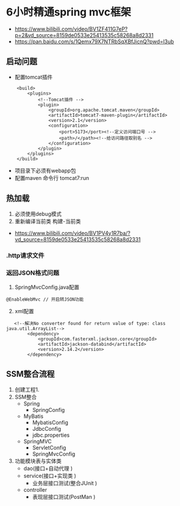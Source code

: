 # 6小时精通spring mvc框架
- https://www.bilibili.com/video/BV1ZF411G7eP?p=2&vd_source=8159de0533e25413535c58268a8d2331
- https://pan.baidu.com/s/1Qemx79X7NTRbSqXBfJicnQ?pwd=l3ub

## 启动问题
- 配置tomcat插件
```
    <build>
        <plugins>
            <!--Tomcat插件 -->
            <plugin>
                <groupId>org.apache.tomcat.maven</groupId>
                <artifactId>tomcat7-maven-plugin</artifactId>
                <version>2.1</version>
                <configuration>
                    <port>5173</port><!--定义访问端口号 -->
                    <path>/</path><!--给访问路径取别名 -->
                </configuration>
            </plugin>
        </plugins>
    </build>
```
- 项目录下必须有webapp包
- 配置maven 命令行 tomcat7:run

## 热加载
1. 必须使用debug模式
2. 重新编译当前类 构建-当前类
- https://www.bilibili.com/video/BV1PV4y1R7ba/?vd_source=8159de0533e25413535c58268a8d2331

### .http请求文件


### 返回JSON格式问题
1. SpringMvcConfig.java配置
```
@EnableWebMvc // 开启转JSON功能
```
2. xml配置
```
   <!--解决No converter found for return value of type: class java.util.ArrayList-->
        <dependency>
            <groupId>com.fasterxml.jackson.core</groupId>
            <artifactId>jackson-databind</artifactId>
            <version>2.14.2</version>
        </dependency>
```

## SSM整合流程
1. 创建工程1.
2. SSM整合
   - Spring
     - SpringConfig
   - MyBatis
     - MybatisConfig
     - JdbcConfig
     - jdbc.properties
   - SpringMVC
     - ServletConfig
     - SpringMvcConfig
3. 功能模块表与实体类
   - dao(接口+自动代理 )
   - service(接口+实现类 )
     - 业务层接口测试(整合JUnit )
   - controller
     - 表现层接口测试(PostMan )